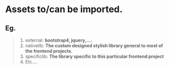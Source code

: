 # Assets to/can be imported.

## Eg.

> 1. external: **bootstrap4, jquery,....**
> 2. nativelib: **The custom designed stylish library general to most of the frontend projects.**
> 3. specificlib: **The library specific to this particular frontend project**
> 4. Etc....
